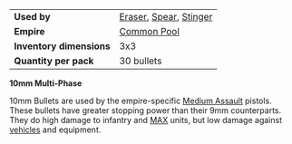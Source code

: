 |                          |                                                                                              |
| ------------------------ | -------------------------------------------------------------------------------------------- |
| **Used by**              | [Eraser](../items/Eraser.md), [Spear](../weapons/Spear.md), [Stinger](../weapons/Stinger.md) |
| **Empire**               | [Common Pool](../terminology/Common_Pool.md)                                                 |
| **Inventory dimensions** | 3x3                                                                                          |
| **Quantity per pack**    | 30 bullets                                                                                   |

**10mm Multi-Phase**

10mm Bullets are used by the empire-specific
[Medium Assault](../certifications/Medium_Assault.md) pistols. These bullets
have greater stopping power than their 9mm counterparts. They do high damage to
infantry and [MAX](../armor/Mechanized_Assault_Exo-Suit.md) units, but low
damage against [vehicles](../vehicles/Vehicle.md) and equipment.



